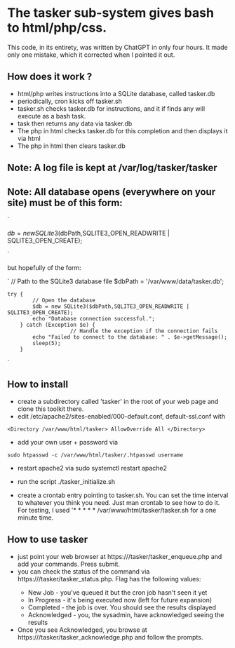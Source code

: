 # The tasker sub-system gives bash to html/php/css.

This code, in its entirety, was written by ChatGPT in only four hours. It made only one
mistake, which it corrected when I pointed it out.

## How does it work ?

  * html/php writes instructions into a SQLite database, called tasker.db
  * periodically, cron kicks off tasker.sh
  * tasker.sh checks tasker.db for instructions, and it if finds any will execute as a bash task.
  * task then returns any data via tasker.db
  * The php in html checks tasker.db for this completion and then displays it via html
  * The php in html then clears tasker.db

## Note: A log file is kept at /var/log/tasker/tasker
## Note: All database opens (everywhere on your site) must be of this form:

`

  $db = new SQLite3($dbPath,SQLITE3_OPEN_READWRITE | SQLITE3_OPEN_CREATE);

`

but hopefully of the form:

`
	// Path to the SQLite3 database file
        $dbPath = '/var/www/data/tasker.db';

	try {
            // Open the database
            $db = new SQLite3($dbPath,SQLITE3_OPEN_READWRITE | SQLITE3_OPEN_CREATE);
            echo "Database connection successful.";
	    } catch (Exception $e) {
                       	// Handle the exception if the connection fails
			echo "Failed to connect to the database: " . $e->getMessage();
			sleep(5);
	    }
`

## How to install

  * create a subdirectory called 'tasker' in the root of your web page and
    clone this toolkit there.
  * edit /etc/apache2/sites-enabled/000-default.conf, default-ssl.conf with

`
  <Directory /var/www/html/tasker>
      AllowOverride All
  </Directory>
`

  * add your own user + password via

`
    sudo htpasswd -c /var/www/html/tasker/.htpasswd username
`

  * restart apache2 via sudo systemctl restart apache2

  * run the script ./tasker_initialize.sh

  * create a crontab entry pointing to tasker.sh. You can set the time interval to whatever you think you need. Just man crontab to see how to do it. For testing, I used '* * * * * /var/www/html/tasker/tasker.sh for a one minute time.

## How to use tasker

  * just point your web browser at https://<yoursite>/tasker/tasker_enqueue.php and add your commands. Press submit.
  * you can check the status of the command via https://<yoursite>/tasker/tasker_status.php. Flag has the following values:
	- New Job - you've queued it but the cron job hasn't seen it yet
	- In Progress - it's being executed now (left for future expansion)
	- Completed - the job is over. You should see the results displayed
	- Acknowledged - you, the sysadmin, have acknowledged seeing the results
  * Once you see Acknowledged, you browse at https://<yoursite>/tasker/tasker_acknowledge.php and follow the prompts.



